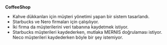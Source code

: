 **CoffeeShop**

- Kahve dükkanları için müşteri yönetimi yapan bir sistem tasarlandı.
- Starbucks ve Nero firmaları için çalışılıyor.
- İki firma da müşterilerini veri tabanına kaydetmek istiyor.
- Starbucks müşterileri kaydederken, mutlaka MERNIS doğrulaması istiyor. Neco müşterileri kaydederken böyle bir şey istemiyor.

